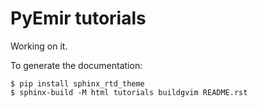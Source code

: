 # PyEmir tutorials

Working on it.

To generate the documentation:

```shell
$ pip install sphinx_rtd_theme
$ sphinx-build -M html tutorials buildgvim README.rst
```

